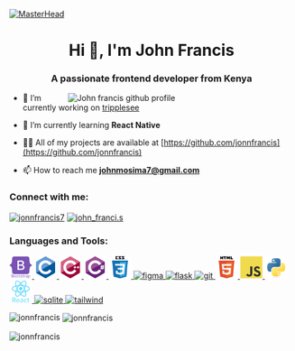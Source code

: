 [![MasterHead](https://images.unsplash.com/photo-1627483262268-9c2b5b2834b5?ixlib=rb-1.2.1&ixid=MnwxMjA3fDF8MHxwaG90by1wYWdlfHx8fGVufDB8fHx8&auto=format&fit=crop&w=1670&h=400&q=80)](https://github.com/jonnfrancis)

<h1 align="center">Hi 👋, I'm John Francis</h1>
<h3 align="center">A passionate frontend developer from Kenya</h3>
<img align="right" alt="John francis github profile" width="400" src="https://images.unsplash.com/photo-1547658718-1cdaa0852790?ixlib=rb-1.2.1&ixid=MnwxMjA3fDB8MHxzZWFyY2h8NXx8c2NyZWVufGVufDB8fDB8fA%3D%3D&auto=format&fit=crop&w=500&q=60">

- 🔭 I’m currently working on [tripplesee](https://www.tripplesee.com/)

- 🌱 I’m currently learning **React Native**

- 👨‍💻 All of my projects are available at [https://github.com/jonnfrancis](https://github.com/jonnfrancis)

- 📫 How to reach me **johnmosima7@gmail.com**

<h3 align="left">Connect with me:</h3>
<p align="left">
<a href="https://twitter.com/jonnfrancis7" target="blank"><img align="center" src="https://raw.githubusercontent.com/rahuldkjain/github-profile-readme-generator/master/src/images/icons/Social/twitter.svg" alt="jonnfrancis7" height="30" width="40" /></a>
<a href="https://instagram.com/john_franci.s" target="blank"><img align="center" src="https://raw.githubusercontent.com/rahuldkjain/github-profile-readme-generator/master/src/images/icons/Social/instagram.svg" alt="john_franci.s" height="30" width="40" /></a>
</p>

<h3 align="left">Languages and Tools:</h3>
<p align="left"> <a href="https://getbootstrap.com" target="_blank" rel="noreferrer"> <img src="https://raw.githubusercontent.com/devicons/devicon/master/icons/bootstrap/bootstrap-plain-wordmark.svg" alt="bootstrap" width="40" height="40"/> </a> <a href="https://www.cprogramming.com/" target="_blank" rel="noreferrer"> <img src="https://raw.githubusercontent.com/devicons/devicon/master/icons/c/c-original.svg" alt="c" width="40" height="40"/> </a> <a href="https://www.w3schools.com/cpp/" target="_blank" rel="noreferrer"> <img src="https://raw.githubusercontent.com/devicons/devicon/master/icons/cplusplus/cplusplus-original.svg" alt="cplusplus" width="40" height="40"/> </a> <a href="https://www.w3schools.com/cs/" target="_blank" rel="noreferrer"> <img src="https://raw.githubusercontent.com/devicons/devicon/master/icons/csharp/csharp-original.svg" alt="csharp" width="40" height="40"/> </a> <a href="https://www.w3schools.com/css/" target="_blank" rel="noreferrer"> <img src="https://raw.githubusercontent.com/devicons/devicon/master/icons/css3/css3-original-wordmark.svg" alt="css3" width="40" height="40"/> </a> <a href="https://www.figma.com/" target="_blank" rel="noreferrer"> <img src="https://www.vectorlogo.zone/logos/figma/figma-icon.svg" alt="figma" width="40" height="40"/> </a> <a href="https://flask.palletsprojects.com/" target="_blank" rel="noreferrer"> <img src="https://www.vectorlogo.zone/logos/pocoo_flask/pocoo_flask-icon.svg" alt="flask" width="40" height="40"/> </a> <a href="https://git-scm.com/" target="_blank" rel="noreferrer"> <img src="https://www.vectorlogo.zone/logos/git-scm/git-scm-icon.svg" alt="git" width="40" height="40"/> </a> <a href="https://www.w3.org/html/" target="_blank" rel="noreferrer"> <img src="https://raw.githubusercontent.com/devicons/devicon/master/icons/html5/html5-original-wordmark.svg" alt="html5" width="40" height="40"/> </a> <a href="https://developer.mozilla.org/en-US/docs/Web/JavaScript" target="_blank" rel="noreferrer"> <img src="https://raw.githubusercontent.com/devicons/devicon/master/icons/javascript/javascript-original.svg" alt="javascript" width="40" height="40"/> </a> <a href="https://www.python.org" target="_blank" rel="noreferrer"> <img src="https://raw.githubusercontent.com/devicons/devicon/master/icons/python/python-original.svg" alt="python" width="40" height="40"/> </a> <a href="https://reactjs.org/" target="_blank" rel="noreferrer"> <img src="https://raw.githubusercontent.com/devicons/devicon/master/icons/react/react-original-wordmark.svg" alt="react" width="40" height="40"/> </a> <a href="https://www.sqlite.org/" target="_blank" rel="noreferrer"> <img src="https://www.vectorlogo.zone/logos/sqlite/sqlite-icon.svg" alt="sqlite" width="40" height="40"/> </a> <a href="https://tailwindcss.com/" target="_blank" rel="noreferrer"> <img src="https://www.vectorlogo.zone/logos/tailwindcss/tailwindcss-icon.svg" alt="tailwind" width="40" height="40"/> </a> </p>

<p><img align="left" src="https://github-readme-stats.vercel.app/api/top-langs?username=jonnfrancis&show_icons=true&locale=en&layout=compact" alt="jonnfrancis" /></p>

<p>&nbsp;<img align="center" src="https://github-readme-stats.vercel.app/api?username=jonnfrancis&show_icons=true&locale=en" alt="jonnfrancis" /></p>

<p><img align="center" src="https://github-readme-streak-stats.herokuapp.com/?user=jonnfrancis&" alt="jonnfrancis" /></p>


